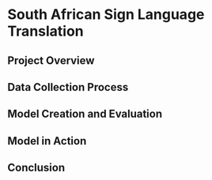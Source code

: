 # South African Sign Language Translation
## Project Overview
## Data Collection Process
## Model Creation and Evaluation 
## Model in Action
## Conclusion
